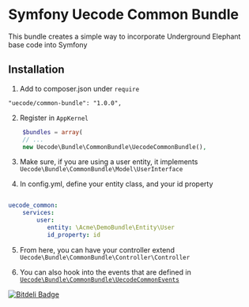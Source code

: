 Symfony Uecode Common Bundle
============

This bundle creates a simple way to incorporate Underground Elephant base code into Symfony

## Installation

1. Add to composer.json under `require`

```
"uecode/common-bundle": "1.0.0",
```

2. Register in `AppKernel`

``` php
	$bundles = array(
	// ...
	new Uecode\Bundle\CommonBundle\UecodeCommonBundle(),
```

3. Make sure, if you are using a user entity, it implements `Uecode\Bundle\CommonBundle\Model\UserInterface`

4. In config.yml, define your entity class, and your id property

```yml

uecode_common:
    services:
        user:
           entity: \Acme\DemoBundle\Entity\User
           id_property: id

```

5. From here, you can have your controller extend `Uecode\Bundle\CommonBundle\Controller\Controller`

6. You can also hook into the events that are defined in [`Uecode\Bundle\CommonBundle\UecodeCommonEvents`](Uecode\Bundle\CommonBundle\UecodeCommonEvents.php)


[![Bitdeli Badge](https://d2weczhvl823v0.cloudfront.net/uecode/common-bundle/trend.png)](https://bitdeli.com/free "Bitdeli Badge")

